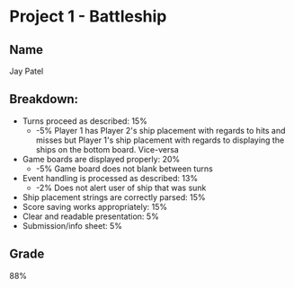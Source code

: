 # Project 1 - Battleship

## Name
Jay Patel

## Breakdown:
* Turns proceed as described:					15%
    * -5% Player 1 has Player 2's ship placement with regards to hits and misses but Player 1's ship placement with regards to displaying the ships on the bottom board. Vice-versa
* Game boards are displayed properly:			20%
    * -5% Game board does not blank between turns
* Event handling is processed as described:		13%
    * -2% Does not alert user of ship that was sunk
* Ship placement strings are correctly parsed:	15%
* Score saving works appropriately:				15%
* Clear and readable presentation:				5%
* Submission/info sheet:						5%

## Grade
88%
